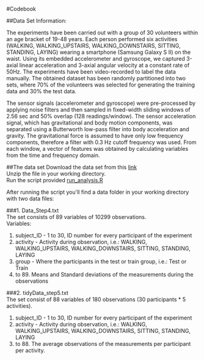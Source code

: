 #Codebook

##Data Set Information:

The experiments have been carried out with a group of 30 volunteers within an age bracket of 19-48 years. Each person performed six activities (WALKING, WALKING_UPSTAIRS, WALKING_DOWNSTAIRS, SITTING, STANDING, LAYING) wearing a smartphone (Samsung Galaxy S II) on the waist. Using its embedded accelerometer and gyroscope, we captured 3-axial linear acceleration and 3-axial angular velocity at a constant rate of 50Hz. The experiments have been video-recorded to label the data manually. The obtained dataset has been randomly partitioned into two sets, where 70% of the volunteers was selected for generating the training data and 30% the test data. 

The sensor signals (accelerometer and gyroscope) were pre-processed by applying noise filters and then sampled in fixed-width sliding windows of 2.56 sec and 50% overlap (128 readings/window). The sensor acceleration signal, which has gravitational and body motion components, was separated using a Butterworth low-pass filter into body acceleration and gravity. The gravitational force is assumed to have only low frequency components, therefore a filter with 0.3 Hz cutoff frequency was used. From each window, a vector of features was obtained by calculating variables from the time and frequency domain.

##The data set
Download the data set from this [link](https://d396qusza40orc.cloudfront.net/getdata%2Fprojectfiles%2FUCI%20HAR%20Dataset.zip )<br>
Unzip the file in your working directory.<br>
Run the script provided [run_analysis.R](https://github.com/visualeditorNL/Getting-and-Cleaning-Data-Course-Project/blob/master/run_analysis.R)<br>

After running the script you'll find a data folder in your working directory with two data files:<p>
###1. Data_Step4.txt<br>
The set consists of 89 variables of 10299 observations. <br>Variables:<br>
1. subject_ID - 1 to 30, ID number for every participant of the experiment<br>
2. activity - Activity during observation, i.e.: WALKING, WALKING_UPSTAIRS, WALKING_DOWNSTAIRS, SITTING, STANDING, LAYING<br>
3. group - Where the participants in the test or train group, i.e.: Test or Train<br>
4. to 89. Means and Standard deviations of the measurements during the observations<br>

###2. tidyData_step5.txt<br>
The set consist of 88 variables of 180 observations (30 participants * 5 activities).<br>
1. subject_ID - 1 to 30, ID number for every participant of the experiment<br>
2. activity - Activity during observation, i.e.: WALKING, WALKING_UPSTAIRS, WALKING_DOWNSTAIRS, SITTING, STANDING, LAYING<br>
3. to 88. The average observations of the measurements per participant per activity.<br>
